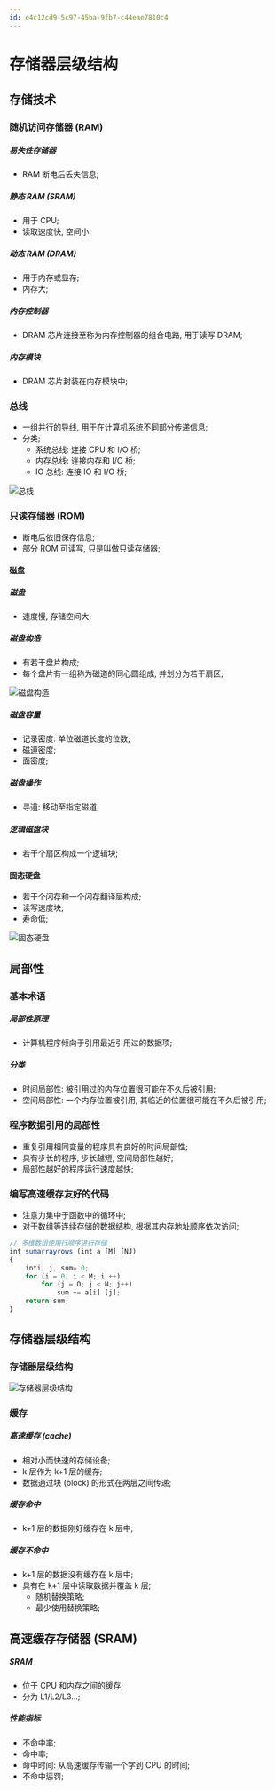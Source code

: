 ```yaml
---
id: e4c12cd9-5c97-45ba-9fb7-c44eae7810c4
---
```


# 存储器层级结构

## 存储技术

### 随机访问存储器 (RAM)

##### 易失性存储器

- RAM 断电后丢失信息;

##### 静态 RAM (SRAM)

- 用于 CPU;
- 读取速度快, 空间小;

##### 动态 RAM (DRAM)

- 用于内存或显存;
- 内存大;

##### 内存控制器

- DRAM 芯片连接至称为内存控制器的组合电路, 用于读写 DRAM;

##### 内存模块

- DRAM 芯片封装在内存模块中;

### 总线

- 一组并行的导线, 用于在计算机系统不同部分传递信息;
- 分类;
  - 系统总线: 连接 CPU 和 I/O 桥;
  - 内存总线: 连接内存和 I/O 桥;
  - IO 总线: 连接 IO 和 I/O 桥;

![总线](./images/2023-10-26-14-57-38.png)

### 只读存储器 (ROM)

- 断电后依旧保存信息;
- 部分 ROM 可读写, 只是叫做只读存储器;

#### 磁盘

##### 磁盘

- 速度慢, 存储空间大;

##### 磁盘构造

- 有若干盘片构成;
- 每个盘片有一组称为磁道的同心圆组成, 并划分为若干扇区;

![磁盘构造](./images/2023-10-26-15-00-44.png)

##### 磁盘容量

- 记录密度: 单位磁道长度的位数;
- 磁道密度;
- 面密度;

##### 磁盘操作

- 寻道: 移动至指定磁道;

##### 逻辑磁盘块

- 若干个扇区构成一个逻辑块;

#### 固态硬盘

- 若干个闪存和一个闪存翻译层构成;
- 读写速度块;
- 寿命低;

![固态硬盘](./images/2023-10-26-15-20-38.png)

## 局部性

### 基本术语

##### 局部性原理

- 计算机程序倾向于引用最近引用过的数据项;

##### 分类

- 时间局部性: 被引用过的内存位置很可能在不久后被引用;
- 空间局部性: 一个内存位置被引用, 其临近的位置很可能在不久后被引用;

### 程序数据引用的局部性

- 重复引用相同变量的程序具有良好的时间局部性;
- 具有步长的程序, 步长越短, 空间局部性越好;
- 局部性越好的程序运行速度越快;

### 编写高速缓存友好的代码

- 注意力集中于函数中的循环中;
- 对于数组等连续存储的数据结构, 根据其内存地址顺序依次访问;

```typescript
// 多维数组使用行顺序进行存储
int sumarrayrows (int a [M] [NJ)
{
    inti, j, sum= 0;
    for (i = 0; i < M; i ++)
        for (j = O; j < N; j++)
            sum += a[i] [j];
    return sum;
}
```

## 存储器层级结构

### 存储器层级结构

![存储器层级结构](./images/2023-10-26-15-28-07.png)

### 缓存

##### 高速缓存 (cache)

- 相对小而快速的存储设备;
- k 层作为 k+1 层的缓存;
- 数据通过块 (block) 的形式在两层之间传递;

##### 缓存命中

- k+1 层的数据刚好缓存在 k 层中;

##### 缓存不命中

- k+1 层的数据没有缓存在 k 层中;
- 具有在 k+1 层中读取数据并覆盖 k 层;
  - 随机替换策略;
  - 最少使用替换策略;

## 高速缓存存储器 (SRAM)

##### SRAM

- 位于 CPU 和内存之间的缓存;
- 分为 L1/L2/L3...;

##### 性能指标

- 不命中率;
- 命中率;
- 命中时间: 从高速缓存传输一个字到 CPU 的时间;
- 不命中惩罚;
